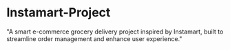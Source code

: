 # Instamart-Project
"A smart e-commerce grocery delivery project inspired by Instamart, built to streamline order management and enhance user experience."
